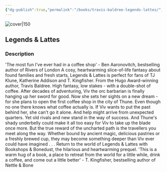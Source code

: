 ```yaml
---
{"dg-publish":true,"permalink":"/books/travis-baldree-legends-lattes/","title":"\"Legends & Lattes\"","tags":["Fantasy","cozy"]}
---
```




![cover|150](http://books.google.com/books/content?id=KjA6zwEACAAJ&printsec=frontcover&img=1&zoom=1&source=gbs_api)

## Legends & Lattes

### Description

'The most fun I've ever had in a coffee shop' - Ben Aaronovitch, bestselling author of Rivers of London A cosy, heartwarming slice-of-life fantasy about found families and fresh starts, Legends & Lattes is perfect for fans of TJ Klune, Katherine Addison and T. Kingfisher. From the Hugo Award-winning author, Travis Baldree. High fantasy, low stakes - with a double-shot of coffee. After decades of adventuring, Viv the orc barbarian is finally hanging up her sword for good. Now she sets her sights on a new dream - for she plans to open the first coffee shop in the city of Thune. Even though no one there knows what coffee actually is. If Viv wants to put the past behind her, she can't go it alone. And help might arrive from unexpected quarters. Yet old rivals and new stand in the way of success. And Thune's shady underbelly could make it all too easy for Viv to take up the blade once more. But the true reward of the uncharted path is the travellers you meet along the way. Whether bound by ancient magic, delicious pastries or a freshly brewed cup, they may become something deeper than Viv ever could have imagined . . . Return to the world of Legends & Lattes with Bookshops & Bonedust, the hilarious and heartwarming prequel. 'This is a warm hug of a book, a place to retreat from the world for a little while, drink a coffee, and come out a little better' - T. Kingfisher, bestselling author of Nettle & Bone
```